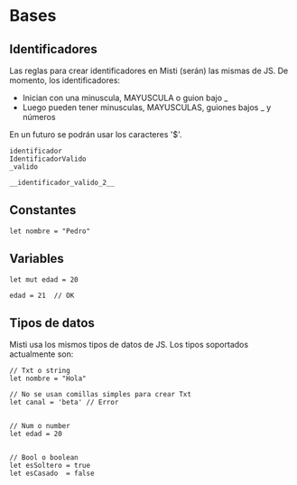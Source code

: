 # Bases

## Identificadores
    
Las reglas para crear identificadores en Misti (serán) las mismas de JS.
De momento, los identificadores:

- Inician con una minuscula, MAYUSCULA o guion bajo _
- Luego pueden tener minusculas, MAYUSCULAS, guiones bajos _ y números

En un futuro se podrán usar los caracteres '$'.

```
identificador
IdentificadorValido
_valido

__identificador_valido_2__
```

## Constantes

```
let nombre = "Pedro"
```


## Variables

```
let mut edad = 20

edad = 21  // OK
```

## Tipos de datos

Misti usa los mismos tipos de datos de JS. Los tipos soportados actualmente son:

```
// Txt o string
let nombre = "Hola"

// No se usan comillas simples para crear Txt
let canal = 'beta' // Error


// Num o number
let edad = 20


// Bool o boolean
let esSoltero = true
let esCasado  = false
```
